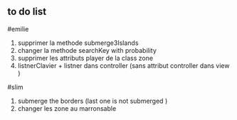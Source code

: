 ## to do list 
#emilie
1. supprimer la methode submerge3Islands
2. changer la methode searchKey with probability
3. supprimer les attributs player de la class zone 
4. listnerClavier + listner dans controller (sans attribut controller dans view )



#slim
1. submerge the borders (last one is not submerged )
2. changer les zone au marronsable 






